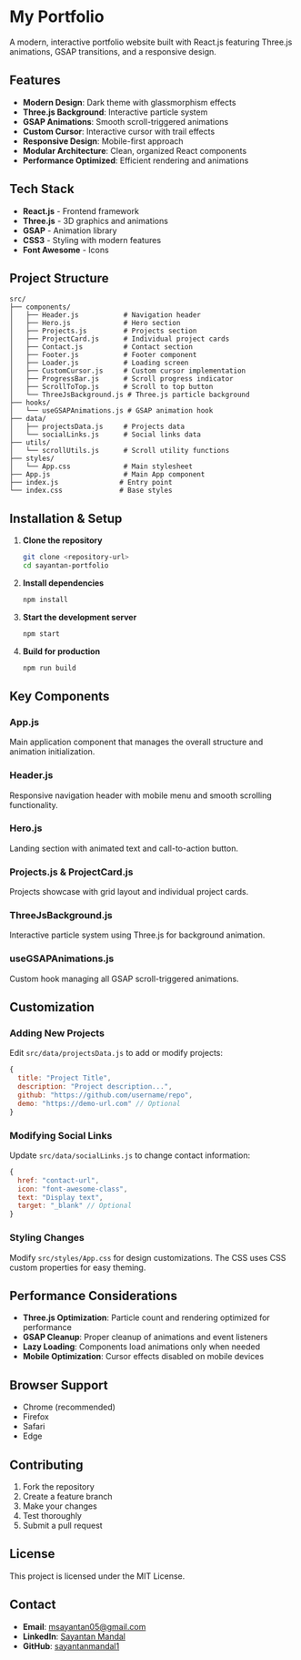 # My Portfolio

A modern, interactive portfolio website built with React.js featuring Three.js animations, GSAP transitions, and a responsive design.

## Features

- **Modern Design**: Dark theme with glassmorphism effects
- **Three.js Background**: Interactive particle system
- **GSAP Animations**: Smooth scroll-triggered animations
- **Custom Cursor**: Interactive cursor with trail effects
- **Responsive Design**: Mobile-first approach
- **Modular Architecture**: Clean, organized React components
- **Performance Optimized**: Efficient rendering and animations

## Tech Stack

- **React.js** - Frontend framework
- **Three.js** - 3D graphics and animations
- **GSAP** - Animation library
- **CSS3** - Styling with modern features
- **Font Awesome** - Icons

## Project Structure

```
src/
├── components/
│   ├── Header.js           # Navigation header
│   ├── Hero.js             # Hero section
│   ├── Projects.js         # Projects section
│   ├── ProjectCard.js      # Individual project cards
│   ├── Contact.js          # Contact section
│   ├── Footer.js           # Footer component
│   ├── Loader.js           # Loading screen
│   ├── CustomCursor.js     # Custom cursor implementation
│   ├── ProgressBar.js      # Scroll progress indicator
│   ├── ScrollToTop.js      # Scroll to top button
│   └── ThreeJsBackground.js # Three.js particle background
├── hooks/
│   └── useGSAPAnimations.js # GSAP animation hook
├── data/
│   ├── projectsData.js     # Projects data
│   └── socialLinks.js      # Social links data
├── utils/
│   └── scrollUtils.js      # Scroll utility functions
├── styles/
│   └── App.css             # Main stylesheet
├── App.js                  # Main App component
├── index.js               # Entry point
└── index.css              # Base styles
```

## Installation & Setup

1. **Clone the repository**
   ```bash
   git clone <repository-url>
   cd sayantan-portfolio
   ```

2. **Install dependencies**
   ```bash
   npm install
   ```

3. **Start the development server**
   ```bash
   npm start
   ```

4. **Build for production**
   ```bash
   npm run build
   ```

## Key Components

### App.js
Main application component that manages the overall structure and animation initialization.

### Header.js
Responsive navigation header with mobile menu and smooth scrolling functionality.

### Hero.js
Landing section with animated text and call-to-action button.

### Projects.js & ProjectCard.js
Projects showcase with grid layout and individual project cards.

### ThreeJsBackground.js
Interactive particle system using Three.js for background animation.

### useGSAPAnimations.js
Custom hook managing all GSAP scroll-triggered animations.

## Customization

### Adding New Projects
Edit `src/data/projectsData.js` to add or modify projects:

```javascript
{
  title: "Project Title",
  description: "Project description...",
  github: "https://github.com/username/repo",
  demo: "https://demo-url.com" // Optional
}
```

### Modifying Social Links
Update `src/data/socialLinks.js` to change contact information:

```javascript
{
  href: "contact-url",
  icon: "font-awesome-class",
  text: "Display text",
  target: "_blank" // Optional
}
```

### Styling Changes
Modify `src/styles/App.css` for design customizations. The CSS uses CSS custom properties for easy theming.

## Performance Considerations

- **Three.js Optimization**: Particle count and rendering optimized for performance
- **GSAP Cleanup**: Proper cleanup of animations and event listeners
- **Lazy Loading**: Components load animations only when needed
- **Mobile Optimization**: Cursor effects disabled on mobile devices

## Browser Support

- Chrome (recommended)
- Firefox
- Safari
- Edge

## Contributing

1. Fork the repository
2. Create a feature branch
3. Make your changes
4. Test thoroughly
5. Submit a pull request

## License

This project is licensed under the MIT License.

## Contact

- **Email**: msayantan05@gmail.com
- **LinkedIn**: [Sayantan Mandal](https://linkedin.com/in/sayantan-mandal-8a14b7202)
- **GitHub**: [sayantanmandal1](https://github.com/sayantanmandal1)
